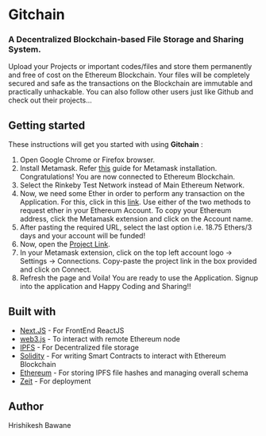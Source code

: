 # Gitchain

### A Decentralized Blockchain-based File Storage and Sharing System. 

Upload your Projects or important codes/files and store them permanently and free of cost on the Ethereum Blockchain. Your files will be completely secured and safe as the transactions on the Blockchain are immutable and practically unhackable. You can also follow other users just like Github and check out their projects...


## Getting started

These instructions will get you started with using **Gitchain** :

1. Open Google Chrome or Firefox browser.
2. Install Metamask. Refer [this](https://chrome.google.com/webstore/detail/metamask/nkbihfbeogaeaoehlefnkodbefgpgknn?hl=en) guide for Metamask installation. Congratulations! You are now connected to Ethereum Blockchain.
3. Select the Rinkeby Test Network instead of Main Ethereum Network.
4. Now, we need some Ether in order to perform any transaction on the Application. For this, click in this [link](https://faucet.rinkeby.io/). Use either of the two methods to request ether in your Ethereum Account. To copy your Ethereum address, click the Metamask extension and click on the Account name.
5. After pasting the required URL, select the last option i.e. 18.75 Ethers/3 days and your account will be funded!
6. Now, open the [Project Link](https://gitchain.now.sh).
7. In your Metamask extension, click on the top left account logo -> Settings -> Connections. Copy-paste the project link in the box provided and click on Connect.
8. Refresh the page and Voila! You are ready to use the Application. Signup into the application and Happy Coding and Sharing!!

## Built with

- [Next.JS](https://nextjs.org/) - For FrontEnd ReactJS
- [web3.js](https://web3js.readthedocs.io/en/v1.2.6/) - To interact with remote Ethereum node
- [IPFS](https://ipfs.io/) - For Decentralized file storage
- [Solidity](https://solidity.readthedocs.io/en/v0.6.4/) - For writing Smart Contracts to interact with Ethereum Blockchain
- [Ethereum](https://ethereum.org/) - For storing IPFS file hashes and managing overall schema
- [Zeit](https://zeit.co/docs) - For deployment

## Author
Hrishikesh Bawane

